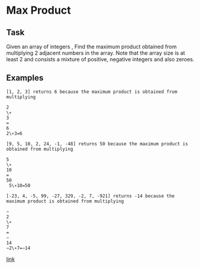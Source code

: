 # Max Product
## Task
Given an array of integers , Find the maximum product obtained from multiplying 2 adjacent numbers in the array. Note that the array size is at least 2 and consists a mixture of positive, negative integers and also zeroes.

## Examples

```
[1, 2, 3] returns 6 because the maximum product is obtained from multiplying 
 
2
\∗
3
=
6
2\∗3=6
```
```
[9, 5, 10, 2, 24, -1, -48] returns 50 because the maximum product is obtained from multiplying 
 
5
\∗
10
=
50
 5\∗10=50
 ```
 ```
[-23, 4, -5, 99, -27, 329, -2, 7, -921] returns -14 because the maximum product is obtained from multiplying 
 
−
2
\∗
7
=
−
14
 −2\∗7=−14
```


[link](https://www.codewars.com/kata/5a4138acf28b82aa43000117)